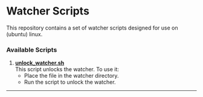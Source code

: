 # Watcher Scripts

This repository contains a set of watcher scripts designed for use on (ubuntu) linux. 


### Available Scripts

1. **[unlock_watcher.sh](./unlock_watcher.sh)**  
   This script unlocks the watcher. To use it:
   - Place the file in the watcher directory.
   - Run the script to unlock the watcher.


---



